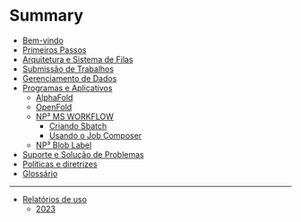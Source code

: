 # Summary

<!-- 
--------------------------------------------------------------- Estrutura do MarvinDocs ---------------------------------------------------------------

1. Bem-vindo: Forneça uma breve introdução ao cluster HPC Marvin e o que os usuários podem esperar encontrar na documentação.

2. Primeiros Passos: Este capítulo deve fornecer um guia passo a passo para novos usuários criarem uma conta e acessarem o cluster HPC Marvin. Inclua 
informações sobre instalações de software, configuração de conta e outras informações essenciais que novos usuários precisam saber.

3. Arquitetura e Sistema de Filas: Este capítulo deve fornecer uma visão geral da arquitetura do cluster HPC Marvin, incluindo seu hardware, software e
infraestrutura de rede. Esta seção deve cobrir como o sistema é configurado e como funciona.

4. Submissão de Trabalhos: Este capítulo deve fornecer instruções detalhadas sobre como enviar trabalhos para o cluster HPC Marvin. Isso deve incluir 
informações sobre tipos de trabalho, scripts de submissão de trabalho e como monitorar e gerenciar trabalhos em execução.

5. Gerenciamento de Dados: Este capítulo deve abordar estratégias de gerenciamento de dados para o cluster HPC Marvin, incluindo as melhores práticas 
para armazenamento, transferência e backup de dados.

6. Programas e Aplicativos: Este capítulo deve cobrir o software e os aplicativos disponíveis no cluster HPC Marvin, incluindo como usá-los, como 
instalá-los e qualquer informação adicional sobre sua configuração.

7. Solução de Problemas e Suporte: Este capítulo deve fornecer informações sobre problemas comuns que os usuários podem encontrar no cluster HPC 
Marvin e como resolvê-los. Também deve fornecer informações sobre como obter suporte se precisar de ajuda adicional.

8. Políticas e diretrizes: Este capítulo deve cobrir as políticas e diretrizes para o uso do cluster HPC Marvin, incluindo diretrizes para alocação 
de recursos, priorização de trabalho e uso.

9. Glossário: Este capítulo deve incluir um glossário de termos técnicos e siglas usados ​​em toda a documentação para ajudar os usuários a entender 
a linguagem e terminologia usadas.

Lembre-se de usar linguagem clara e concisa em toda a documentação e usar recursos visuais, como diagramas, capturas de tela e exemplos de código 
para ajudar a explicar conceitos. Boa sorte na criação da estrutura do seu MarvinDocs! 

-------------------------------------------------------------------------------------------------------------------------------------------------------
-->

- [Bem-vindo](bem-vindo/README.md)
- [Primeiros Passos](primeiros-passos/README.md)
- [Arquitetura e Sistema de Filas](arquitetura-e-sistema-de-filas/README.md)
- [Submissão de Trabalhos](submissao-de-trabalhos/README.md)
- [Gerenciamento de Dados](gerenciamento-de-dados/README.md)
- [Programas e Aplicativos](programas-e-aplicativos/README.md)
  - [AlphaFold](programas-e-aplicativos/alphafold/README.md)
  - [OpenFold](programas-e-aplicativos/openfold/README.md)
  - [NP³ MS WORKFLOW](programas-e-aplicativos/np3_ms_workflow/README.md)
    - [Criando Sbatch](programas-e-aplicativos/np3_ms_workflow/np3_sbatch.md)
    - [Usando o Job Composer](programas-e-aplicativos/np3_ms_workflow/np3_jobcomposer.md)
  - [NP³ Blob Label](programas-e-aplicativos/np3_blob_label/README.md)
  <!-- Planejados
  - [Cellprofiler]()
  - [ilastik]()
  - [Cellpose]()
  - [Gromacs]()
  - [Amber]()
  - [Relion]() 
  -->
- [Suporte e Solução de Problemas](suporte-e-solucao-de-problemas/README.md)
- [Políticas e diretrizes](politicas-e-diretrizes/README.md)
- [Glossário](glossario/README.md)

---

- [Relatórios de uso](reports/README.md)
  - [2023](reports/2023/README.md)
